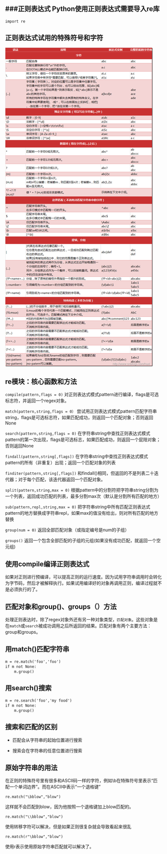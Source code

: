 ###正则表达式
Python使用正则表达式需要导入re库
-	
	import re
	


正则表达式试用的特殊符号和字符
-

![元组](./python_re.png)

re模块：核心函数和方法
-

`compile(pattern,flags = 0)` 		对正则表达式模式pattern进行编译，flags是可选标志符，并返回一个regex对象。

`match(pattern,string,flags = 0）`	尝试用正则表达式模式pattern匹配字符串string，flags是可选标志符，如果匹配成功，则返回一个匹配对象；否则返回None

`search(pattern,string,flags = 0)` 	在字符串string中查找正则表达式模式pattern的第一次出现，flags是可选标志，如果匹配成功，则返回一个屁陪对象；否则返回None

`findall(pattern,string[,flags])`		在字符串string中查找正则表达式模式pattern的所有（非重复）出现；返回一个匹配对象的列表

`finditer(pattern,string[,flags])`	和findall()相同，但返回的不是列表二十迭代器；对于每个匹配，该迭代器返回一个匹配对象。

`split(pattern,string,max = 0)`		根据pattern中的分割符把字符串string分割为一个列表，返回成功匹配的列表，最多分割max次（默认是分割所有匹配的地方）

`sub(pattern,repl,string,max = 0)` 	把字符串string中所有匹配正则表达式pattern的地方替换成字符串repl，如果max的值没有给出，则对所有匹配的地方替换

`group(num = 0)`		返回全部匹配对象（或指定编号是num的子组）

`groups()`			返回一个包含全部匹配的子组的元组(如果没有成功匹配，就返回一个空元组)

使用compile编译正则表达式
-
如果对正则进行预编译，可以提高正则的运行速度。因为试用字符串调用时会转化为字节码，然后才被解释执行。如果试用编译好的对象再调用正则，编译过程就不是必须执行的了。

匹配对象和group()、groups（）方法
-
处理正则表达时，除了regex对象外还有另一种对象类型，`匹配对象`。这些对象是在`match`或`search`被成功调用之后所返回的结果。匹配对象有两个主要方法：group和groups。

用match()匹配字符串
-

	m = re.match('foo','foo')
	if m not None:
		m.group()
		
用search()搜索
-

	m = re.search('foo','my food')
	if m not None:
		m.group()

搜索和匹配的区别
-

- 匹配会从字符串的起始位置进行搜索

- 搜索会在字符串的任意位置进行搜索


原始字符串的用法
-
在正则的特殊符号里有很多和ASCII码一样的字符，例如\b在特殊符号里表示“匹配一个单词边界”。而在ASCII中表示“一个退格键”

	re.match("\bblow","blow")

这样就不会匹配到blow，因为他按照一个退格键加上blow匹配的。

	re.match("\\bblow","blow")

使用转移字符可以解决，但是如果正则很复杂就会导致看起来很乱


	re.match(r"\bblow","blow")

使用r表示使用原始字符串匹配就可以解决了。

